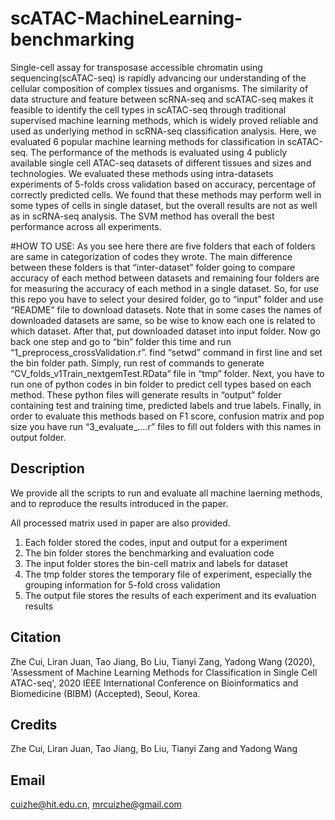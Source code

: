 # scATAC-MachineLearning-benchmarking

Single-cell assay for transposase accessible chromatin using sequencing(scATAC-seq) is rapidly advancing our understanding of the cellular composition of complex tissues and organisms. The similarity of data structure and feature between scRNA-seq and scATAC-seq makes it feasible to identify the cell types in scATAC-seq through traditional supervised machine learning methods, which is widely proved reliable and used as underlying method in scRNA-seq classification analysis. Here, we evaluated 6 popular machine learning methods for classification in scATAC-seq. The performance of the methods is evaluated using 4 publicly available single cell ATAC-seq datasets of different tissues and sizes and technologies. We evaluated these methods using intra-datasets experiments of 5-folds cross validation based on accuracy, percentage of correctly predicted cells. We found that these methods may perform well in some types of cells in single dataset, but the overall results are not as well as in scRNA-seq analysis. The SVM method has overall the best performance across all experiments.

#HOW TO USE:
As you see here there are five folders that each of folders are same in categorization of codes they wrote. The main difference between these folders is that “inter-dataset” folder going to compare accuracy of each method between datasets and remaining four folders are for measuring the accuracy of each method in a single dataset.
So, for use this repo you have to select your desired folder, go to “input” folder and use “README” file to download datasets. Note that in some cases the names of downloaded datasets are same, so be wise to know each one is related to which dataset. After that, put downloaded dataset into input folder. Now go back one step and go to “bin” folder this time and run “1_preprocess_crossValidation.r”. find “setwd” command in first line and set the bin folder path. Simply, run rest of commands to generate “CV_folds_v1Train_nextgemTest.RData” file in “tmp” folder. Next, you have to run one of python codes in bin folder to predict cell types based on each method. These python files will generate results in “output” folder containing test and training time, predicted labels and true labels. Finally, in order to evaluate this methods based on F1 score, confusion matrix and pop size you have run “3_evaluate_....r” files to fill out folders with this names in output folder.  


## Description
We provide all the scripts to run and evaluate all machine laerning methods, and to reproduce the results introduced in the paper.

All processed matrix used in paper are also provided.

1. Each folder stored the codes, input and output for a experiment
2. The bin folder stores the benchmarking and evaluation code
3. The input folder stores the bin-cell matrix and labels for dataset
4. The tmp folder stores the temporary file of experiment, especially the grouping information for 5-fold cross validation
5. The output file stores the results of each experiment and its evaluation results


## Citation
Zhe Cui, Liran Juan, Tao Jiang, Bo Liu, Tianyi Zang, Yadong Wang (2020), 'Assessment of Machine Learning Methods for Classification in Single Cell ATAC-seq', 2020 IEEE International Conference on Bioinformatics and Biomedicine (BIBM) (Accepted), Seoul, Korea.

## Credits
Zhe Cui, Liran Juan, Tao Jiang, Bo Liu, Tianyi Zang and Yadong Wang

## Email
 cuizhe@hit.edu.cn, mrcuizhe@gmail.com
